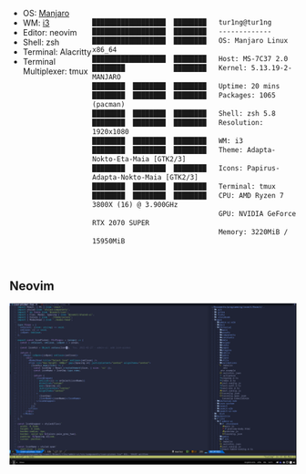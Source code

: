 <div style="display: flex; justify-content: space-between">

- OS: [Manjaro](https://manjaro.org/)
- WM: [i3](https://github.com/Airblader/i3)
- Editor: neovim
- Shell: zsh
- Terminal: Alacritty
- Terminal Multiplexer: tmux

<pre>
  <code>
██████████████████  ████████   tur1ng@tur1ng
██████████████████  ████████   -------------
██████████████████  ████████   OS: Manjaro Linux x86_64
██████████████████  ████████   Host: MS-7C37 2.0
████████            ████████   Kernel: 5.13.19-2-MANJARO
████████  ████████  ████████   Uptime: 20 mins
████████  ████████  ████████   Packages: 1065 (pacman)
████████  ████████  ████████   Shell: zsh 5.8
████████  ████████  ████████   Resolution: 1920x1080
████████  ████████  ████████   WM: i3
████████  ████████  ████████   Theme: Adapta-Nokto-Eta-Maia [GTK2/3]
████████  ████████  ████████   Icons: Papirus-Adapta-Nokto-Maia [GTK2/3]
████████  ████████  ████████   Terminal: tmux
████████  ████████  ████████   CPU: AMD Ryzen 7 3800X (16) @ 3.900GHz
                               GPU: NVIDIA GeForce RTX 2070 SUPER
                               Memory: 3220MiB / 15950MiB
  </code>
</pre>

</div>

## Neovim

![My animated logo](./screen-shot-1.png)
